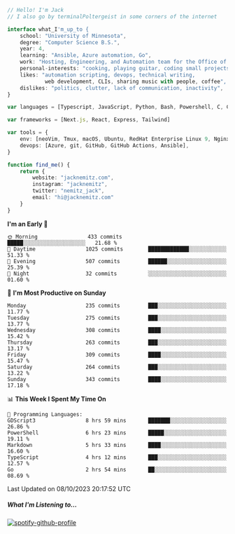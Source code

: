 ```typescript
// Hello! I'm Jack
// I also go by terminalPoltergeist in some corners of the internet

interface what_I'm_up_to {
    school: "University of Minnesota",
    degree: "Computer Science B.S.",
    year: 4,
    learning: "Ansible, Azure automation, Go",
    work: "Hosting, Engineering, and Automation team for the Office of Information Technology at UMN",
    personal-interests: "cooking, playing guitar, coding small projects",
    likes: "automation scripting, devops, technical writing,
            web development, CLIs, sharing music with people, coffee",
    dislikes: "politics, clutter, lack of communication, inactivity",
}

var languages = [Typescript, JavaScript, Python, Bash, Powershell, C, C++, HTML, CSS]

var frameworks = [Next.js, React, Express, Tailwind]

var tools = {
    env: [neoVim, Tmux, macOS, Ubuntu, RedHat Enterprise Linux 9, Nginx, DigitalOcean, Cloudflare],
    devops: [Azure, git, GitHub, GitHub Actions, Ansible],
}

function find_me() {
    return {
        website: "jacknemitz.com",
        instagram: "jacknemitz",
        twitter: "nemitz_jack",
        email: "hi@jacknemitz.com"
    }
}
```

<!--START_SECTION:waka-->
**I'm an Early 🐤** 

```text
🌞 Morning                433 commits         █████░░░░░░░░░░░░░░░░░░░░   21.68 % 
🌆 Daytime                1025 commits        █████████████░░░░░░░░░░░░   51.33 % 
🌃 Evening                507 commits         ██████░░░░░░░░░░░░░░░░░░░   25.39 % 
🌙 Night                  32 commits          ░░░░░░░░░░░░░░░░░░░░░░░░░   01.60 % 
```
📅 **I'm Most Productive on Sunday** 

```text
Monday                   235 commits         ███░░░░░░░░░░░░░░░░░░░░░░   11.77 % 
Tuesday                  275 commits         ███░░░░░░░░░░░░░░░░░░░░░░   13.77 % 
Wednesday                308 commits         ████░░░░░░░░░░░░░░░░░░░░░   15.42 % 
Thursday                 263 commits         ███░░░░░░░░░░░░░░░░░░░░░░   13.17 % 
Friday                   309 commits         ████░░░░░░░░░░░░░░░░░░░░░   15.47 % 
Saturday                 264 commits         ███░░░░░░░░░░░░░░░░░░░░░░   13.22 % 
Sunday                   343 commits         ████░░░░░░░░░░░░░░░░░░░░░   17.18 % 
```


📊 **This Week I Spent My Time On** 

```text
💬 Programming Languages: 
GDScript3                8 hrs 59 mins       ███████░░░░░░░░░░░░░░░░░░   26.86 % 
PowerShell               6 hrs 23 mins       █████░░░░░░░░░░░░░░░░░░░░   19.11 % 
Markdown                 5 hrs 33 mins       ████░░░░░░░░░░░░░░░░░░░░░   16.60 % 
TypeScript               4 hrs 12 mins       ███░░░░░░░░░░░░░░░░░░░░░░   12.57 % 
Go                       2 hrs 54 mins       ██░░░░░░░░░░░░░░░░░░░░░░░   08.69 % 
```


 Last Updated on 08/10/2023 20:17:52 UTC
<!--END_SECTION:waka-->

##### What I'm Listening to...

[![spotify-github-profile](https://spotify-github-profile.vercel.app/api/view?uid=jack.nemitz&cover_image=true&show_offline=true&bar_color=53b14f&bar_color_cover=false&background_color=121212FF)](https://spotify-github-profile.vercel.app/api/view?uid=jack.nemitz&redirect=true)

